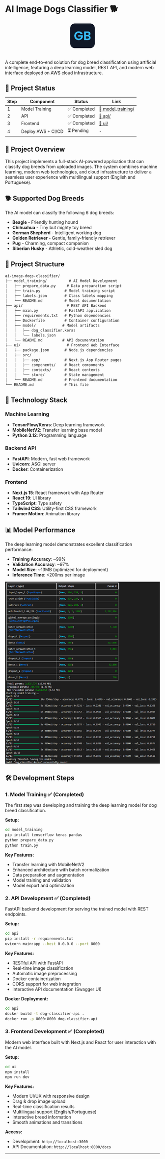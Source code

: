 # AI Image Dogs Classifier 🐕

<div align="center">
  
<img src="https://raw.githubusercontent.com/gbcbaptista/gbcbaptista/main/icon.svg" alt="Gabriel Baptista Logo" width="80" height="80" style="margin-bottom: 20px;">

</div>

A complete end-to-end solution for dog breed classification using artificial intelligence, featuring a deep learning model, REST API, and modern web interface deployed on AWS cloud infrastructure.

## 🚧 Project Status

| Step | Component          | Status       | Link                                    |
| ---- | ------------------ | ------------ | --------------------------------------- |
| 1    | Model Training     | ✅ Completed | [📁 model_training/](./model_training/) |
| 2    | API                | ✅ Completed | [📁 api/](./api/)                       |
| 3    | Frontend           | ✅ Completed | [📁 ui/](./ui/)                         |
| 4    | Deploy AWS + CI/CD | ⏳ Pending   | -                                       |

## 🎯 Project Overview

This project implements a full-stack AI-powered application that can classify dog breeds from uploaded images. The system combines machine learning, modern web technologies, and cloud infrastructure to deliver a seamless user experience with multilingual support (English and Portuguese).

## 🐕 Supported Dog Breeds

The AI model can classify the following 6 dog breeds:

- **Beagle** - Friendly hunting hound
- **Chihuahua** - Tiny but mighty toy breed
- **German Shepherd** - Intelligent working dog
- **Golden Retriever** - Gentle, family-friendly retriever
- **Pug** - Charming, compact companion
- **Siberian Husky** - Athletic, cold-weather sled dog

## 📁 Project Structure

```
ai-image-dogs-classifier/
├── model_training/          # AI Model Development
│   ├── prepare_data.py     # Data preparation script
│   ├── train.py           # Model training script
│   ├── labels.json        # Class labels mapping
│   └── README.md          # Model documentation
├── api/                    # REST API Backend
│   ├── main.py            # FastAPI application
│   ├── requirements.txt   # Python dependencies
│   ├── Dockerfile         # Container configuration
│   ├── model/            # Model artifacts
│   │   ├── dog_classifier.keras
│   │   └── labels.json
│   └── README.md         # API documentation
├── ui/                     # Frontend Web Interface
│   ├── package.json       # Node.js dependencies
│   ├── src/
│   │   ├── app/           # Next.js App Router pages
│   │   ├── components/    # React components
│   │   ├── contexts/      # React contexts
│   │   └── store/         # State management
│   └── README.md          # Frontend documentation
└── README.md              # This file
```

## 🚀 Technology Stack

### Machine Learning

- **TensorFlow/Keras**: Deep learning framework
- **MobileNetV2**: Transfer learning base model
- **Python 3.12**: Programming language

### Backend API

- **FastAPI**: Modern, fast web framework
- **Uvicorn**: ASGI server
- **Docker**: Containerization

### Frontend

- **Next.js 15**: React framework with App Router
- **React 19**: UI library
- **TypeScript**: Type safety
- **Tailwind CSS**: Utility-first CSS framework
- **Framer Motion**: Animation library

## 📊 Model Performance

The deep learning model demonstrates excellent classification performance:

- **Training Accuracy**: ~99%
- **Validation Accuracy**: ~97%
- **Model Size**: ~13MB (optimized for deployment)
- **Inference Time**: <200ms per image

![Training Results](model_training/second_train.png)

## 🛠️ Development Steps

### 1. Model Training ✅ (Completed)

The first step was developing and training the deep learning model for dog breed classification.

**Setup:**

```bash
cd model_training
pip install tensorflow keras pandas
python prepare_data.py
python train.py
```

**Key Features:**

- Transfer learning with MobileNetV2
- Enhanced architecture with batch normalization
- Data preparation and augmentation
- Model training and validation
- Model export and optimization

### 2. API Development ✅ (Completed)

FastAPI backend development for serving the trained model with REST endpoints.

**Setup:**

```bash
cd api
pip install -r requirements.txt
uvicorn main:app --host 0.0.0.0 --port 8000
```

**Key Features:**

- RESTful API with FastAPI
- Real-time image classification
- Automatic image preprocessing
- Docker containerization
- CORS support for web integration
- Interactive API documentation (Swagger UI)

**Docker Deployment:**

```bash
cd api
docker build -t dog-classifier-api .
docker run -p 8000:8000 dog-classifier-api
```

### 3. Frontend Development ✅ (Completed)

Modern web interface built with Next.js and React for user interaction with the AI model.

**Setup:**

```bash
cd ui
npm install
npm run dev
```

**Key Features:**

- Modern UI/UX with responsive design
- Drag & drop image upload
- Real-time classification results
- Multilingual support (English/Portuguese)
- Interactive breed information
- Smooth animations and transitions

**Access:**

- Development: `http://localhost:3000`
- API Documentation: `http://localhost:8000/docs`

---

